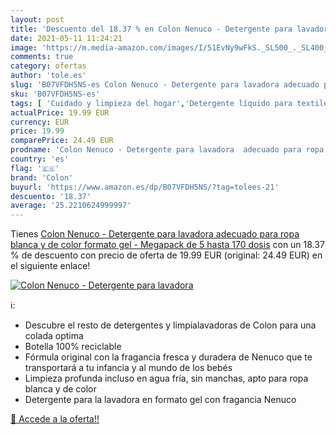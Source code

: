 ```yaml
---
layout: post
title: 'Descuento del 18.37 % en Colon Nenuco - Detergente para lavadora '
date: 2021-05-11 11:24:21
image: 'https://m.media-amazon.com/images/I/51EvNy9wFkS._SL500_._SL400_.jpg'
comments: true
category: ofertas
author: 'tole.es'
slug: 'B07VFDH5NS-es Colon Nenuco - Detergente para lavadora adecuado para ropa...'
sku: 'B07VFDH5NS-es'
tags: [ 'Cuidado y limpieza del hogar','Detergente líquido para textiles','Productos para la lavandería','Salud y cuidado personal','colon','nenuco', ]
actualPrice: 19.99 EUR
currency: EUR
price: 19.99
comparePrice: 24.49 EUR
prodname: 'Colon Nenuco - Detergente para lavadora  adecuado para ropa blanca y de color  formato gel - Megapack de 5  hasta 170 dosis'
country: 'es'
flag: '🇪🇸'
brand: 'Colon'
buyurl: 'https://www.amazon.es/dp/B07VFDH5NS/?tag=tolees-21'
descuento: '18.37'
average: '25.2210624999997'
---
```


Tienes [Colon Nenuco - Detergente para lavadora  adecuado para ropa blanca y de color  formato gel - Megapack de 5  hasta 170 dosis](https://www.amazon.es/dp/B07VFDH5NS/?tag=tolees-21) con un 18.37 % de descuento con precio de oferta de 19.99 EUR (original: 24.49 EUR) en el siguiente enlace!

[![Colon Nenuco - Detergente para lavadora ](https://m.media-amazon.com/images/I/51EvNy9wFkS._SL500_._SL400_.jpg)](https://www.amazon.es/dp/B07VFDH5NS/?tag=tolees-21)

ℹ️:

- Descubre el resto de detergentes y limpialavadoras de Colon para una colada optima
- Botella 100% reciclable
- Fórmula original con la fragancia fresca y duradera de Nenuco que te transportará a tu infancia y al mundo de los bebés
- Limpieza profunda incluso en agua fría, sin manchas, apto para ropa blanca y de color
- Detergente para la lavadora en formato gel con fragancia Nenuco

[🛒 Accede a la oferta!!](https://www.amazon.es/dp/B07VFDH5NS/?tag=tolees-21)
